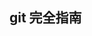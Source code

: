 <!--
 * @Author: starkwang
 * @Contact me: https://shudong.wang/about
 * @Date: 2019-10-16 11:46:30
 * @LastEditors: starkwang
 * @LastEditTime: 2019-10-16 11:46:30
 * @Description: file content
 -->
## git 完全指南

